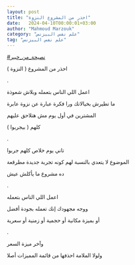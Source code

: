 ```yaml
---
layout: post
title: "احذر من المشروع النزوة"
date:   2024-04-10T00:00:01+03:00
author: "Mahmoud Marzouk"
category: "علم نفس البيزنس"
tag: "علم نفس البيزنس"
---
```



[<u>\#نصيحة\_من\_خبير</u>](https://www.facebook.com/hashtag/%D9%86%D8%B5%D9%8A%D8%AD%D8%A9_%D9%85%D9%86_%D8%AE%D8%A8%D9%8A%D8%B1?__eep__=6&__cft__%5b0%5d=AZXiN0Bnf8W8aAGx-dmH5Riw5xGhtE3RODp9Ecaw2g99E7Gw8WVPTHBqDlStahKO8DsR5OysIWqThIraDwe1z1pjaU6iBuUgG0bAWyOnDzaF1ua6BlJVkZ8jGtqgiWH6Sm83mqrOYgNd0g90m8VzgGjH_RTopm7Y8VL9Fne79CsXLA&__tn__=*NK-R)

احذر من المشروع ( النزوة )

.

اعمل اللي الناس بتعمله وبلاش شعوذة

ما تطيرش بخيالاتك ورا فكرة عبارة عن نزوة عابرة

المشترين في أول يوم مش هتلاحق عليهم

كلهم ( بيجربوا )

.

تاني يوم خلاص كلهم جربوا

الموضوع لا يتعدي بالنسبة لهم كونه تجربة جديدة
مطرقعة

ده مشروع ما يأكلش عيش

.

اعمل اللي الناس بتعمله

ووجه مجهودك إنك تعمله بجودة أفضل

أو بميزة مكانية أو حجمية أو زمنية أو سعرية

.

وآخر ميزة السعر

ولولا الملامة احذفها من قائمة المميزات أصلا
